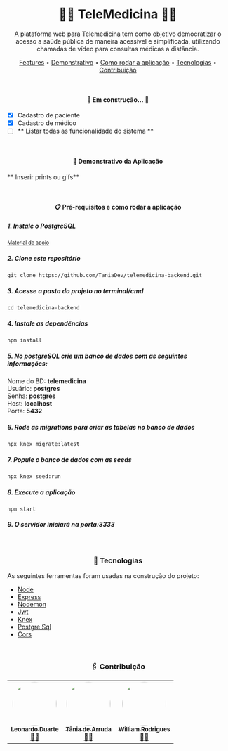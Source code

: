 <h1 align="center">👩‍⚕️ TeleMedicina 👨‍⚕️</h1>

<p align="center">A plataforma web para Telemedicina tem como objetivo democratizar o acesso a saúde pública de maneira acessível e simplificada, utilizando chamadas de vídeo para consultas médicas a distância.</p>

<p align="center">
 <a href="#features">Features</a> •
 <a href="#demonstrativo">Demonstrativo</a> • 
  <a href="#comoRodar">Como rodar a aplicação</a> • 
 <a href="#tecnologias">Tecnologias</a> • 
 <a href="#contribuicao">Contribuição</a> 
</p>

<br/><h4 align="center" id="features"> 
	🚧  Em construção...  🚧
</h4>

- [x] Cadastro de paciente
- [x] Cadastro de médico
- [ ] ** Listar todas as funcionalidade do sistema **

<br/><h4 align="center" id="demonstrativo">👀 Demonstrativo da Aplicação</h4>

<p>** Inserir prints ou gifs**</p>

<br/><h4 align="center" id="comoRodar">📋 Pré-requisitos e como rodar a aplicação</h4>

<h5>1. Instale o PostgreSQL</h5>
<a href="https://fabridata.com/como-instalar-postgresql-13-no-windows/"><small>Material de apoio</small></a>

<h5>2. Clone este repositório</h5>

```
git clone https://github.com/TaniaDev/telemedicina-backend.git
```

<h5>3. Acesse a pasta do projeto no terminal/cmd</h5>

```
cd telemedicina-backend
```

<h5>4. Instale as dependências</h5>

```
npm install
```

<h5>5. No postgreSQL crie um banco de dados com as seguintes informações:</h5>
Nome do BD: <strong>telemedicina</strong><br/>
Usuário: <strong>postgres</strong><br/>
Senha: <strong>postgres</strong><br/>
Host: <strong>localhost</strong><br/>
Porta: <strong>5432</strong><br/>


<h5>6. Rode as migrations para criar as tabelas no banco de dados</h5>

```
npx knex migrate:latest
```

<h5>7. Popule o banco de dados com as seeds</h5>

```
npx knex seed:run
```

<h5>8. Execute a aplicação</h5>

```
npm start
```

<h5>9. O servidor iniciará na porta:3333</h5>

<br/><h3 id="tecnologias" align="center">🔧 Tecnologias</h3>

As seguintes ferramentas foram usadas na construção do projeto:

- [Node](https://nodejs.org/)
- [Express](https://expressjs.com/)
- [Nodemon](https://www.npmjs.com/package/nodemon)
- [Jwt](https://jwt.io/)
- [Knex](https://knexjs.org/)
- [Postgre Sql](https://www.postgresql.org/)
- [Cors](https://www.npmjs.com/package/cors)

<br/><h3 id="contribuicao" align="center"> 🖇️ Contribuição</h3>

<table align="center">
	<tr>
	    <td align="center"><a href="https://github.com/LeonhardDuarth13"><img 				style="border-radius: 50%;" 	src="https://avatars.githubusercontent.com/u/61330383?v=4" width="100px;" alt=""/><br /><sub><b>Leonardo Duarte</b></sub></a><br /><a href="https://github.com/LeonhardDuarth13" title="Github Leonardo">👨‍🚀</a></td>
	    <td align="center"><a href="https://github.com/TaniaDev"><img 				style="border-radius: 50%;" 	src="https://avatars.githubusercontent.com/u/60274024?v=4" width="100px;" alt=""/><br /><sub><b>Tânia de Arruda</b></sub></a><br /><a href="https://github.com/TaniaDev" title="Github Tania">👨‍🚀</a></td>
	    <td align="center"><a href="https://github.com/wrodriguess"><img 				style="border-radius: 50%;" 	src="https://avatars.githubusercontent.com/u/56493042?v=4" width="100px;" alt=""/><br /><sub><b>William Rodrigues</b></sub></a><br /><a href="https://github.com/wrodriguess" title="Github William">👨‍🚀</a></td>
	</tr>
</table>
